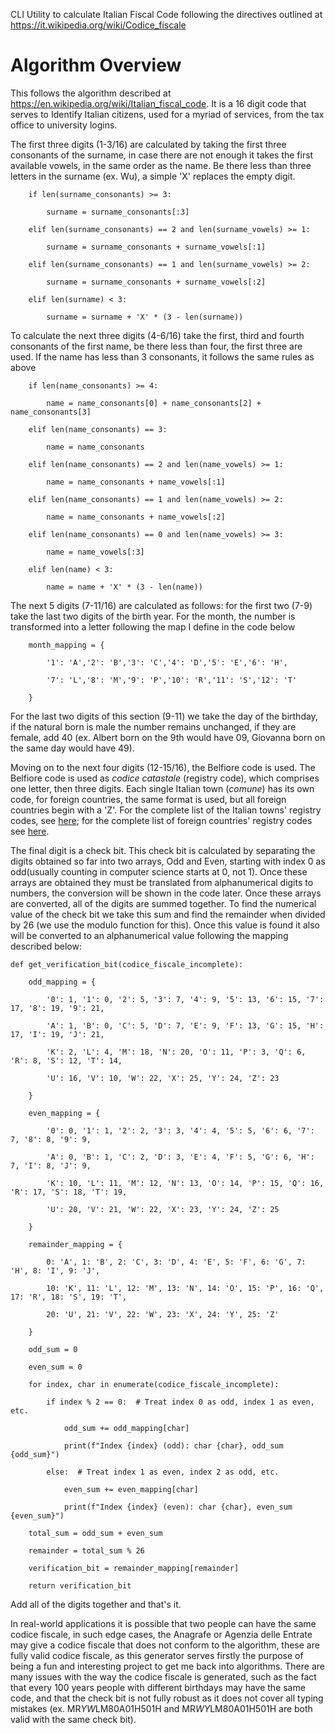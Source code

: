 CLI Utility to calculate Italian Fiscal Code following the directives outlined at https://it.wikipedia.org/wiki/Codice_fiscale

# Algorithm Overview

This follows the algorithm described at https://en.wikipedia.org/wiki/Italian_fiscal_code. It is a 16 digit code that serves to Identify Italian citizens, used for a myriad of services, from the tax office to university logins. 

The first three digits (1-3/16) are calculated by taking the first three consonants of the surname, in case there are not enough it takes the first available vowels, in the same order as the name. Be there less than three letters in the surname (ex. Wu), a simple 'X' replaces the empty digit.
```
    if len(surname_consonants) >= 3:

        surname = surname_consonants[:3]

    elif len(surname_consonants) == 2 and len(surname_vowels) >= 1:

        surname = surname_consonants + surname_vowels[:1]

    elif len(surname_consonants) == 1 and len(surname_vowels) >= 2:

        surname = surname_consonants + surname_vowels[:2]

    elif len(surname) < 3:

        surname = surname + 'X' * (3 - len(surname))
```

To calculate the next three digits (4-6/16) take the first, third and fourth consonants of the first name, be there less than four, the first three are used. If the name has less than 3 consonants, it follows the same rules as above
```
    if len(name_consonants) >= 4:

        name = name_consonants[0] + name_consonants[2] + name_consonants[3]

    elif len(name_consonants) == 3:

        name = name_consonants

    elif len(name_consonants) == 2 and len(name_vowels) >= 1:

        name = name_consonants + name_vowels[:1]

    elif len(name_consonants) == 1 and len(name_vowels) >= 2:

        name = name_consonants + name_vowels[:2]

    elif len(name_consonants) == 0 and len(name_vowels) >= 3:

        name = name_vowels[:3]

    elif len(name) < 3:

        name = name + 'X' * (3 - len(name))
```

The next 5 digits (7-11/16) are calculated as follows: for the first two (7-9) take the last two digits of the birth year. 
For the month, the number is transformed into a letter following the map I define in the code below
```
    month_mapping = {

        '1': 'A','2': 'B','3': 'C','4': 'D','5': 'E','6': 'H',

        '7': 'L','8': 'M','9': 'P','10': 'R','11': 'S','12': 'T'

    }
```
For the last two digits of this section (9-11) we take the day of the birthday, if the natural born is male the number remains unchanged, if they are female, add 40 (ex. Albert born on the 9th would have 09, Giovanna born on the same day would have 49).

Moving on to the next four digits (12-15/16), the Belfiore code is used. The Belfiore code is used as _codice catastale_ (registry code), which comprises one letter, then three digits. Each single Italian town (_comune_) has its own code, for foreign countries, the same format is used, but all foreign countries begin with a 'Z'.
For the complete list of the Italian towns' registry codes, see [here](https://web.archive.org/web/20160819012136/http://www.agenziaentrate.gov.it/wps/wcm/connect/321b0500426a5e2492629bc065cef0e8/codicicatastali_comuni_29_11_2010.pdf?MOD=AJPERES&CACHEID=321b500426a5e2492629bc065cef0e8); for the complete list of foreign countries' registry codes see [here](http://www.arcrealestate.it/arc_group_intranet/tabella_stati_esteri.pdf).

The final digit is a check bit. This check bit is calculated by separating the digits obtained so far into two arrays, Odd and Even, starting with index 0 as odd(usually counting in computer science starts at 0, not 1). Once these arrays are obtained they must be translated from alphanumerical digits to numbers, the conversion will be shown in the code later. Once these arrays are converted, all of the digits are summed together. To find the numerical value of the check bit we take this sum and find the remainder when divided by 26 (we use the modulo function for this). Once this value is found it also will be converted to an alphanumerical value following the mapping described below:
```
def get_verification_bit(codice_fiscale_incomplete):

    odd_mapping = {

        '0': 1, '1': 0, '2': 5, '3': 7, '4': 9, '5': 13, '6': 15, '7': 17, '8': 19, '9': 21,

        'A': 1, 'B': 0, 'C': 5, 'D': 7, 'E': 9, 'F': 13, 'G': 15, 'H': 17, 'I': 19, 'J': 21,

        'K': 2, 'L': 4, 'M': 18, 'N': 20, 'O': 11, 'P': 3, 'Q': 6, 'R': 8, 'S': 12, 'T': 14,

        'U': 16, 'V': 10, 'W': 22, 'X': 25, 'Y': 24, 'Z': 23

    }

    even_mapping = {

        '0': 0, '1': 1, '2': 2, '3': 3, '4': 4, '5': 5, '6': 6, '7': 7, '8': 8, '9': 9,

        'A': 0, 'B': 1, 'C': 2, 'D': 3, 'E': 4, 'F': 5, 'G': 6, 'H': 7, 'I': 8, 'J': 9,

        'K': 10, 'L': 11, 'M': 12, 'N': 13, 'O': 14, 'P': 15, 'Q': 16, 'R': 17, 'S': 18, 'T': 19,

        'U': 20, 'V': 21, 'W': 22, 'X': 23, 'Y': 24, 'Z': 25

    }

    remainder_mapping = {

        0: 'A', 1: 'B', 2: 'C', 3: 'D', 4: 'E', 5: 'F', 6: 'G', 7: 'H', 8: 'I', 9: 'J',

        10: 'K', 11: 'L', 12: 'M', 13: 'N', 14: 'O', 15: 'P', 16: 'Q', 17: 'R', 18: 'S', 19: 'T',

        20: 'U', 21: 'V', 22: 'W', 23: 'X', 24: 'Y', 25: 'Z'

    }

    odd_sum = 0

    even_sum = 0

    for index, char in enumerate(codice_fiscale_incomplete):

        if index % 2 == 0:  # Treat index 0 as odd, index 1 as even, etc.

            odd_sum += odd_mapping[char]

            print(f"Index {index} (odd): char {char}, odd_sum {odd_sum}")

        else:  # Treat index 1 as even, index 2 as odd, etc.

            even_sum += even_mapping[char]

            print(f"Index {index} (even): char {char}, even_sum {even_sum}")

    total_sum = odd_sum + even_sum

    remainder = total_sum % 26

    verification_bit = remainder_mapping[remainder]

    return verification_bit
```

Add all of the digits together and that's it. 

In real-world applications it is possible that two people can have the same codice fiscale, in such edge cases, the Anagrafe or Agenzia delle Entrate may give a codice fiscale that does not conform to the algorithm, these are fully valid codice fiscale, as this generator serves firstly the purpose of being a fun and interesting project to get me back into algorithms.
There are many issues with the way the codice fiscale is generated, such as the fact that every 100 years people with different birthdays may have the same code, and that the check bit is not fully robust as it does not cover all typing mistakes (ex. MR*YW*LM80A01H501H and MR*WY*LM80A01H501H are both valid with the same check bit).

